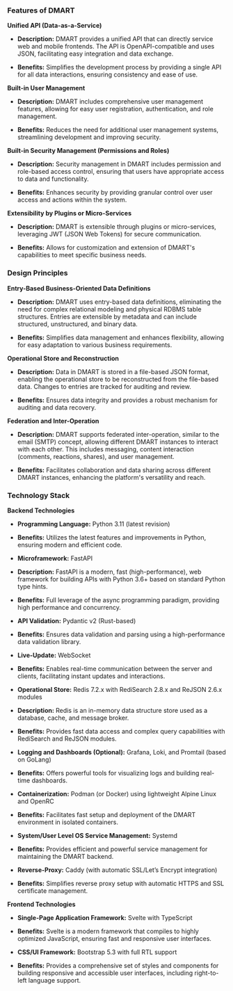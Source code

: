 ### Features of DMART

**Unified API (Data-as-a-Service)**

- **Description:** DMART provides a unified API that can directly service web and mobile frontends. The API is OpenAPI-compatible and uses JSON, facilitating easy integration and data exchange.

- **Benefits:** Simplifies the development process by providing a single API for all data interactions, ensuring consistency and ease of use.

**Built-in User Management**

- **Description:** DMART includes comprehensive user management features, allowing for easy user registration, authentication, and role management.

- **Benefits:** Reduces the need for additional user management systems, streamlining development and improving security.

**Built-in Security Management (Permissions and Roles)**

- **Description:** Security management in DMART includes permission and role-based access control, ensuring that users have appropriate access to data and functionality.

- **Benefits:** Enhances security by providing granular control over user access and actions within the system.

**Extensibility by Plugins or Micro-Services**

- **Description:** DMART is extensible through plugins or micro-services, leveraging JWT (JSON Web Tokens) for secure communication.

- **Benefits:** Allows for customization and extension of DMART's capabilities to meet specific business needs.

### Design Principles

**Entry-Based Business-Oriented Data Definitions**

- **Description:** DMART uses entry-based data definitions, eliminating the need for complex relational modeling and physical RDBMS table structures. Entries are extensible by metadata and can include structured, unstructured, and binary data.

- **Benefits:** Simplifies data management and enhances flexibility, allowing for easy adaptation to various business requirements.

**Operational Store and Reconstruction**

- **Description:** Data in DMART is stored in a file-based JSON format, enabling the operational store to be reconstructed from the file-based data. Changes to entries are tracked for auditing and review.

- **Benefits:** Ensures data integrity and provides a robust mechanism for auditing and data recovery.

**Federation and Inter-Operation**

- **Description:** DMART supports federated inter-operation, similar to the email (SMTP) concept, allowing different DMART instances to interact with each other. This includes messaging, content interaction (comments, reactions, shares), and user management.

- **Benefits:** Facilitates collaboration and data sharing across different DMART instances, enhancing the platform's versatility and reach.

### Technology Stack

**Backend Technologies**

- **Programming Language:** Python 3.11 (latest revision)

- **Benefits:** Utilizes the latest features and improvements in Python, ensuring modern and efficient code.

- **Microframework:** FastAPI

- **Description:** FastAPI is a modern, fast (high-performance), web framework for building APIs with Python 3.6+ based on standard Python type hints.

- **Benefits:** Full leverage of the async programming paradigm, providing high performance and concurrency.

- **API Validation:** Pydantic v2 (Rust-based)

- **Benefits:** Ensures data validation and parsing using a high-performance data validation library.

- **Live-Update:** WebSocket

- **Benefits:** Enables real-time communication between the server and clients, facilitating instant updates and interactions.

- **Operational Store:** Redis 7.2.x with RediSearch 2.8.x and ReJSON 2.6.x modules

- **Description:** Redis is an in-memory data structure store used as a database, cache, and message broker.

- **Benefits:** Provides fast data access and complex query capabilities with RediSearch and ReJSON modules.

- **Logging and Dashboards (Optional):** Grafana, Loki, and Promtail (based on GoLang)

- **Benefits:** Offers powerful tools for visualizing logs and building real-time dashboards.

- **Containerization:** Podman (or Docker) using lightweight Alpine Linux and OpenRC

- **Benefits:** Facilitates fast setup and deployment of the DMART environment in isolated containers.

- **System/User Level OS Service Management:** Systemd

- **Benefits:** Provides efficient and powerful service management for maintaining the DMART backend.

- **Reverse-Proxy:** Caddy (with automatic SSL/Let’s Encrypt integration)

- **Benefits:** Simplifies reverse proxy setup with automatic HTTPS and SSL certificate management.

**Frontend Technologies**

- **Single-Page Application Framework:** Svelte with TypeScript

- **Benefits:** Svelte is a modern framework that compiles to highly optimized JavaScript, ensuring fast and responsive user interfaces.

- **CSS/UI Framework:** Bootstrap 5.3 with full RTL support

- **Benefits:** Provides a comprehensive set of styles and components for building responsive and accessible user interfaces, including right-to-left language support.
